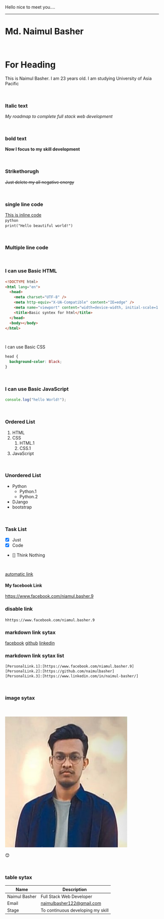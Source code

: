 <!--markdown-->

Hello nice to meet you....<br/>

---

# Md. Naimul Basher

<br>

# For Heading

<p>This is Naimul Basher. I am 23 years old. I am studying University of Asia Pacific</p>

<br/>

### Italic text

_My roadmap to complete full stack web development_

<br/>

### bold text

**Now I focus to my skill development**

<br/>

### Strikethorugh

~~Just delete my all negative energy~~

<br/>

### single line code

<u>This is inline code</u>  
`python`  
`print("Hello beautiful world!")`

<br/>

### Multiple line code

<br>

### I can use Basic HTML

```html
<!DOCTYPE html>
<html lang="en">
  <head>
    <meta charset="UTF-8" />
    <meta http-equiv="X-UA-Compatible" content="IE=edge" />
    <meta name="viewport" content="width=device-width, initial-scale=1.0" />
    <title>Basic syntex for html</title>
  </head>
  <body></body>
</html>
```

<br>

I can use Basic CSS

```css
head {
  background-color: Black;
}
```

<br>

### I can use Basic JavaScript

```javascript
console.log("hello World!");
```

<br/>

### Ordered List

1. HTML
2. CSS
   1. HTML.1
   2. CSS.1
3. JavaScript

<br/>

### Unordered List

- Python
  - Python.1
  - Python.2
- DJango
- bootstrap

<br/>

### Task List

- [x] Just
- [x] Code
- [] Think Nothing

<br/>

<u>automatic link</u>

#### My facebook Link

https://www.facebook.com/niamul.basher.9

### disable link

`hhttps://www.facebook.com/niamul.basher.9`

### markdown link sytax

[facebook](PersonalLink.1) [github](PersonalLink.2) [linkedin](PersonalLink.3)

### markdown link sytax list

```
[PersonalLink.1]:[https://www.facebook.com/niamul.basher.9]
[PersonalLink.2]:[https://github.com/naimulbasher]
[PersonalLink.3]:[https://www.linkedin.com/in/naimul-basher/]
```

[PersonalLink.1]:[https://www.facebook.com/niamul.basher.9]
[PersonalLink.2]:[https://github.com/naimulbasher]
[PersonalLink.3]:[https://www.linkedin.com/in/naimul-basher/]

<br/>

### image sytax

<br>

<!-- ![profile](./images/pp.jpg) -->
<br>
<img src="./images/pp.jpg" width="400" title="profile image"/>

😊

<br/>

### table sytax

| Name          | Description                       |
| ------------- | --------------------------------- |
| Naimul Basher | Full Stack Web Developer          |
| Email         | naimulbasher122@gmail.com         |
| Stage         | To continuous developing my skill |
